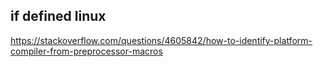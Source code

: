 ## if defined __linux__



https://stackoverflow.com/questions/4605842/how-to-identify-platform-compiler-from-preprocessor-macros